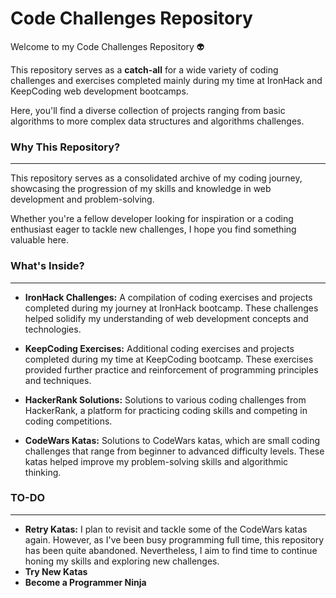 # Code Challenges Repository

Welcome to my Code Challenges Repository 👽

This repository serves as a **catch-all** for a wide variety of coding challenges and exercises completed mainly during my time at IronHack and KeepCoding web development bootcamps. 

Here, you'll find a diverse collection of projects ranging from basic algorithms to more complex data structures and algorithms challenges.

### Why This Repository?
---
This repository serves as a consolidated archive of my coding journey, showcasing the progression of my skills and knowledge in web development and problem-solving. 

Whether you're a fellow developer looking for inspiration or a coding enthusiast eager to tackle new challenges, I hope you find something valuable here.

### What's Inside?
---
- **IronHack Challenges:** A compilation of coding exercises and projects completed during my journey at IronHack bootcamp. These challenges helped solidify my understanding of web development concepts and technologies.
  
- **KeepCoding Exercises:** Additional coding exercises and projects completed during my time at KeepCoding bootcamp. These exercises provided further practice and reinforcement of programming principles and techniques.

- **HackerRank Solutions:** Solutions to various coding challenges from HackerRank, a platform for practicing coding skills and competing in coding competitions.

- **CodeWars Katas:** Solutions to CodeWars katas, which are small coding challenges that range from beginner to advanced difficulty levels. These katas helped improve my problem-solving skills and algorithmic thinking.

### TO-DO
---
- **Retry Katas:** I plan to revisit and tackle some of the CodeWars katas again. However, as I've been busy programming full time, this repository has been quite abandoned. Nevertheless, I aim to find time to continue honing my skills and exploring new challenges.
- **Try New Katas**
- **Become a Programmer Ninja**
